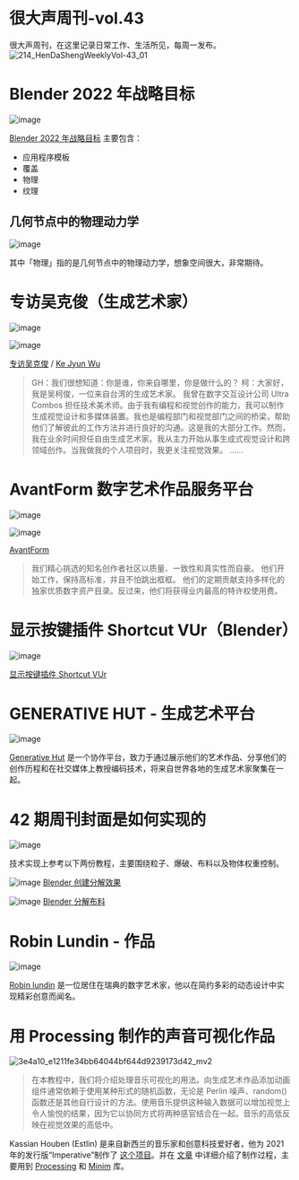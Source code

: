 # 很大声周刊-vol.43
很大声周刊，在这里记录日常工作、生活所见，每周一发布。
![214_HenDaShengWeeklyVol-43_01](https://user-images.githubusercontent.com/20842136/156875069-673431b1-2a4a-4e18-9d68-9cd3c3e3febc.png)

# Blender 2022 年战略目标
![image](https://user-images.githubusercontent.com/20842136/156869585-5f1fbc4b-7022-4e0f-999c-22d1e84cce29.png)

[Blender 2022 年战略目标](https://code.blender.org/2022/01/strategic-targets-2022/) 主要包含：
- 应用程序模板
- 覆盖
- 物理
- 纹理

## 几何节点中的物理动力学
![image](https://user-images.githubusercontent.com/20842136/156869926-51c84cd7-6919-4f6a-aca3-8564ff2199bd.png)

其中「物理」指的是几何节点中的物理动力学，想象空间很大，非常期待。

# 专访吴克俊（生成艺术家）
![image](https://user-images.githubusercontent.com/20842136/156870643-e331acef-bebc-42c7-b353-39748b641a0b.png)

![image](https://user-images.githubusercontent.com/20842136/156870650-d899f644-54dc-4b8f-a760-ec59b8468363.png)


[专访吴克俊](https://www.generativehut.com/post/interview-with-ke-jyun-wu) / [Ke Jyun Wu](https://kejyunwu.com/)

> GH：我们很想知道：你是谁，你来自哪里，你是做什么的？
> 柯：大家好，我是吴柯俊，一位来自台湾的生成艺术家。
> 我曾在数字交互设计公司 Ultra Combos 担任技术美术师。由于我有编程和视觉创作的能力，我可以制作生成视觉设计和多媒体装置。我也是编程部门和视觉部门之间的桥梁，帮助他们了解彼此的工作方法并进行良好的沟通。这是我的大部分工作。然而，我在业余时间担任自由生成艺术家。我从主力开始从事生成式视觉设计和跨领域创作。当我做我的个人项目时，我更关注视觉效果。
> ......

# AvantForm 数字艺术作品服务平台
![image](https://user-images.githubusercontent.com/20842136/156870747-403dfb81-fafe-483e-82e6-8f7820c02053.png)

![image](https://user-images.githubusercontent.com/20842136/156870782-ad667ed1-2e1c-4384-8ec1-13da9997dbe1.png)

[AvantForm](https://www.avantform.com/collection/animations)

> 我们精心挑选的知名创作者社区以质量、一致性和真实性而自豪。
> 他们开始工作，保持高标准，并且不怕跳出框框。
> 他们的定期贡献支持多样化的独家优质数字资产目录。反过来，他们将获得业内最高的特许权使用费。

# 显示按键插件 Shortcut VUr（Blender）
![image](https://user-images.githubusercontent.com/20842136/156869977-ce819458-d057-47be-9d5a-4a3fe6bcdd76.png)

[显示按键插件 Shortcut VUr](https://github.com/jayanam/shortcut_VUr)

# GENERATIVE HUT - 生成艺术平台
![image](https://user-images.githubusercontent.com/20842136/156870920-ed96e2bd-e2a3-4f6b-8bd5-75113a9aa02c.png)

[Generative Hut](https://www.generativehut.com/) 是一个协作平台，致力于通过展示他们的艺术作品、分享他们的创作历程和在社交媒体上教授编码技术，将来自世界各地的生成艺术家聚集在一起。

# 42 期周刊封面是如何实现的
![image](https://user-images.githubusercontent.com/20842136/155922406-f6cebac8-ea83-4151-a353-710af6d04ab9.png)

技术实现上参考以下两份教程，主要围绕粒子、爆破、布料以及物体权重控制。

![image](https://user-images.githubusercontent.com/20842136/156871106-10695edf-3d5b-4709-846b-ef001b147054.png)
[Blender 创建分解效果](https://www.youtube.com/watch?v=OVJoROgqPZs&t=1s)

![image](https://user-images.githubusercontent.com/20842136/156871099-3e046afe-b432-4b61-b9cf-f17721ededf3.png)
[Blender 分解布料](https://www.youtube.com/watch?v=QnpOBe8X--M)

# Robin Lundin - 作品
![image](https://user-images.githubusercontent.com/20842136/156874821-d36900b2-1380-4d23-8acf-1140614f4677.png)

[Robin lundin](https://www.instagram.com/robin.lundin/) 是一位居住在瑞典的数字艺术家，他以在简约多彩的动态设计中实现精彩创意而闻名。

# 用 Processing 制作的声音可视化作品
![3e4a10_e1211fe34bb64044bf644d9239173d42_mv2](https://user-images.githubusercontent.com/20842136/156875133-8da8f39e-27dc-4b55-93bb-793f088b0008.jpg)

> 在本教程中，我们将介绍处理音乐可视化的用法。向生成艺术作品添加动画组件通常依赖于使用某种形式的随机函数，无论是 Perlin 噪声、random()函数还是其他自行设计的方法。使用音乐提供这种输入数据可以增加视觉上令人愉悦的结果，因为它以协同方式将两种感官结合在一起。音乐的高低反映在视觉效果的高低中。

Kassian Houben (Estlin) 是来自新西兰的音乐家和创意科技爱好者，他为 2021 年的发行版“Imperative”制作了 [这个项目](https://www.youtube.com/watch?v=qFuC8AegR6U)。并在 [文章](https://www.generativehut.com/post/using-processing-for-music-visualization) 中详细介绍了制作过程，主要用到 [Processing](https://processing.org/) 和 [Minim](https://code.compartmental.net/tools/minim/) 库。
